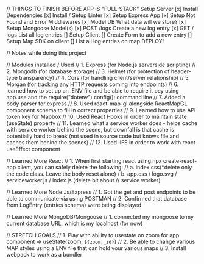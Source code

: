 // THINGS TO FINISH BEFORE APP IS "FULL-STACK"
Setup Server
[x] Install Dependencies
[x] Install / Setup Linter
[x] Setup Express App
[x] Setup Not Found and Error Middlewares
[x] Model DB
What data will we store?
[x] Setup Mongoose Model(s)
[x] POST /logs
Create a new log entry
[x] GET / logs
List all log entries
[] Setup Client
[] Create Form to add a new entry
[] Setup Map SDK on client
[] List all log entries on map
DEPLOY!

// Notes while doing this project

// Modules installed / Used
// 1. Express (for Node.js serverside scripting)
// 2. Mongodb (for database storage)
// 3. Helmet (for protection of header-type transparency)
// 4. Cors (for handling client/server relationship)
// 5. Morgan (for tracking any HTTP requests coming into endpoints)
// 6. learned how to set up an .ENV file and be able to require it bey using app.use and the require("dotenv").config(); command line
// 7. Added a body parser for express
// 8. Used react-map-gl alongside ReactMapGL component schema to fill in correct properties
// 9. Learned how to use API token key for Mapbox
// 10. Used React Hooks in order to maintain state (useState) property
// 11. Learned what a service worker does - helps cache with service worker behind the scene, but downfall is that cache is potentially hard to break (not used in source code but knows file and caches them behind the scenes)
// 12. Used IIFE in order to work with react useEffect component

// Learned More React
// 1. When first starting react using npx create-react-app client, you can safely delete the following:
// a. index.css(\*delete only the code class. Leave the body reset alone) / b. app.css / logo.svg / serviceworker.js / index.js (delete bit about
// service worker)

// Learned More Node.Js/Express
// 1. Got the get and post endpoints to be able to communicate via using POSTMAN
// 2. Confirmed that database from LogEntry (entries schema) were being displayed

// Learned More MongoDB/Mongoose
// 1. connected my mongoose to my current database URL, which is my localhost (for now)

// STRETCH GOALS
// 1. Play with ability to usestate on zoom for app component => useState{zoom: `${zoom._id}`}
// 2. Be able to change various MAP styles using a ENV file that can hold your various maps
// 3. Install webpack to work as a bundler
